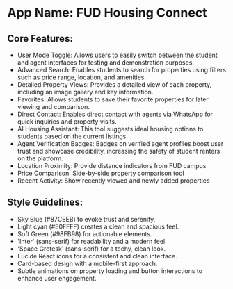 # **App Name**: FUD Housing Connect

## Core Features:

- User Mode Toggle: Allows users to easily switch between the student and agent interfaces for testing and demonstration purposes.
- Advanced Search: Enables students to search for properties using filters such as price range, location, and amenities.
- Detailed Property Views: Provides a detailed view of each property, including an image gallery and key information.
- Favorites: Allows students to save their favorite properties for later viewing and comparison.
- Direct Contact: Enables direct contact with agents via WhatsApp for quick inquiries and property visits.
- AI Housing Assistant: This tool suggests ideal housing options to students based on the current listings.
- Agent Verification Badges: Badges on verified agent profiles boost user trust and showcase credibility, increasing the safety of student renters on the platform.
- Location Proximity: Provide distance indicators from FUD campus
- Price Comparison: Side-by-side property comparison tool
- Recent Activity: Show recently viewed and newly added properties

## Style Guidelines:

- Sky Blue (#87CEEB) to evoke trust and serenity.
- Light cyan (#E0FFFF) creates a clean and spacious feel.
- Soft Green (#98FB98) for actionable elements.
- 'Inter' (sans-serif) for readability and a modern feel.
- 'Space Grotesk' (sans-serif) for a techy, clean look.
- Lucide React icons for a consistent and clean interface.
- Card-based design with a mobile-first approach.
- Subtle animations on property loading and button interactions to enhance user engagement.